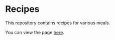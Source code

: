 # Recipes

This repository contains recipes for various meals.

You can view the page [here](https://matejkubinec.github.io/recipes/).
